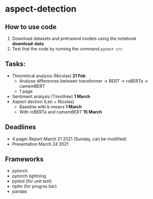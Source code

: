 # aspect-detection

## How to use code

1. Download datasets and pretraiend models using the notebook **download-data**
2. Test that the code by running the command `pytest src`

## Tasks:

- Theoretical analysis (Nicolas) **21 Feb**
  - Analyse differences between transformer -> BERT -> roBERTa -> camemBERT
  - 1 page
- Sentiment analysis (Timothée) **1 March**
- Aspect dection (Leo + Nicolas) 
  - Baseline with k-means **1 March**
  - With roBERTa and camemBERT **15 March**

## Deadlines 

- 4 pager Report March 21 2021 (Sunday, can be modified)
- Presentation March 24 2021

## Frameworks
- pytorch
- pytorch lightning
- pytest (for unit test)
- tqdm (for progrss bar)
- pandas 